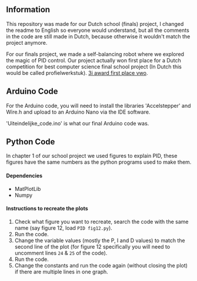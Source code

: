 ## Information

This repository was made for our Dutch school (finals) project, I changed the readme to English so everyone would understand, but all the comments in the code are still made in Dutch, because otherwise it wouldn't match the project anymore.

For our finals project, we made a self-balancing robot where we explored the magic of PID control. Our project actually won first place for a Dutch competition for best computer science final school project (In Dutch this would be called profielwerkstuk). [3i award first place vwo](https://3i-award.nl/prijswinnaars-3i-award-2021/ "3i Award 2021 first place vwo").

## Arduino Code

For the Arduino code, you will need to install the libraries 'Accelstepper' and Wire.h and upload to an Arduino Nano via the IDE software.

'Uiteindelijke_code.ino' is what our final Arduino code was.

## Python Code

In chapter 1 of our school project we used figures to explain PID, these figures have the same numbers as the python programs used to make them. 

#### Dependencies

- MatPlotLib
- Numpy

#### Instructions to recreate the plots

1. Check what figure you want to recreate, search the code with the same name (say figure 12, load `PID fig12.py`).
2. Run the code.
3. Change the variable values (mostly the P, I and D values) to match the second line of the plot (for figure 12 specifically you will need to uncomment lines `24` & `25` of the code).
4. Run the code.
5. Change the constants and run the code again (without closing the plot) if there are multiple lines in one graph. 

